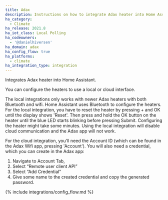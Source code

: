 ```yaml
---
title: Adax
description: Instructions on how to integrate Adax heater into Home Assistant.
ha_category:
  - Climate
ha_release: 2021.8
ha_iot_class: Local Polling
ha_codeowners:
  - '@danielhiversen'
ha_domain: adax
ha_config_flow: true
ha_platforms:
  - climate
ha_integration_type: integration
---
```


Integrates Adax heater into Home Assistant.

You can configure the heaters to use a local or cloud interface.

The local integrations only works with newer Adax heaters with both Bluetooth and wifi. Home Assistant uses Bluetooth to configure the heaters. For the local integration, you have to reset the heater by pressing + and OK until the display shows 'Reset'. Then press and hold the OK button on the heater until the blue LED starts blinking before pressing Submit. Configuring the heater might take some minutes. Using the local integration will disable cloud communication and the Adax app will not work.

For the cloud integration, you'll need the Account ID (which can be found in the Adax Wifi app, pressing 'Account'). You will also need a credential, which you can create in the Adax app:

1. Navigate to Account Tab,
2. Select “Remote user client API”
3. Select “Add Credential”
4. Give some name to the created credential and copy the generated password.

{% include integrations/config_flow.md %}

